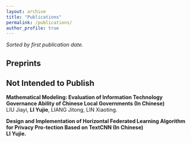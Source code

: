 ```yaml
---
layout: archive
title: "Publications"
permalink: /publications/
author_profile: true
---
```

*Sorted by first publication date.*

## Preprints

## Not Intended to Publish

<b>Mathematical Modeling: Evaluation of Information Technology Governance Ability of Chinese Local Governments (In Chinese)</b><br>
LIU Jiayi, <b>LI Yujie</b>, LIANG Jitong, LIN Xiaoting.<br>

<b>Design and Implementation of Horizontal Federated Learning Algorithm for Privacy Pro-tection Based on TextCNN (In Chinese)</b><br>
<b>LI Yujie.</b><br>
